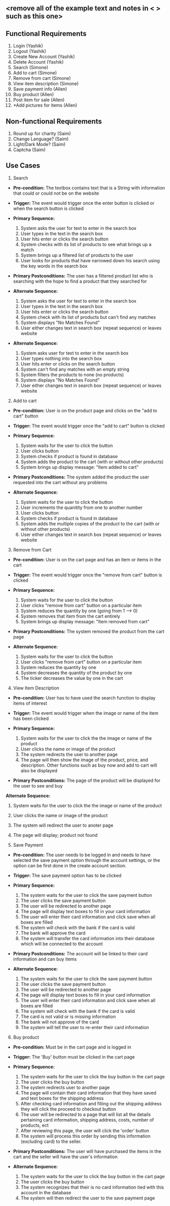 ## <remove all of the example text and notes in < > such as this one>

## Functional Requirements

1. Login (Yashik)
2. Logout (Yashik) 
3. Create New Account (Yashik)
4. Delete Account (Yashik)
5. Search (Simone)
6. Add to cart (Simone)
7. Remove from cart (Simone)
8. View item description (Simone)
9. Save payment info (Allen)
10. Buy product (Allen)
11. Post item for sale (Allen)
12. *Add pictures for items (Allen)

## Non-functional Requirements

1. Round up for charity (Saim)
2. Change Language? (Saim)
3. Light/Dark Mode? (Saim)
4. Captcha (Saim)

## Use Cases

1. Search 
- **Pre-condition:** The textbox contains text that is a String with information that could or could not be on the website

- **Trigger:** The event would trigger once the enter button is clicked or when the search button is clicked

- **Primary Sequence:**
  
  1. System asks the user for text to enter in the search box
  2. User types in the text in the search box
  3. User hits enter or clicks the search button
  4. System checks with its list of products to see what brings up a match
  5. System brings up a filtered list of products to the user
  6. User looks for products that have narrowed down his search using the key words in the search box

- **Primary Postconditions:** The user has a filtered product list who is searching with the hope to find a product that they searched for

- **Alternate Sequence:** 
  
  1. System asks the user for text to enter in the search box
  2. User types in the text in the search box
  3. User hits enter or clicks the search button
  4. System check with its list of products but can't find any matches
  5. System displays "No Matches Found"
  6. User either changes text in search box (repeat sequence) or leaves website

- **Alternate Sequence:**
  
  1. System asks user for text to enter in the search box
  2. User types nothing into the search box
  3. User hits enter or clicks on the search button
  4. System can't find any matches with an empty string
  5. System filters the products to none (no products)
  6. System displays "No Matches Found"
  7. User either changes text in search box (repeat sequence) or leaves website

2. Add to cart
- **Pre-condition:** User is on the product page and clicks on the "add to cart" button

- **Trigger:** The event would trigger once the "add to cart" button is clicked 

- **Primary Sequence:**
  
  1. System waits for the user to click the button
  2. User clicks button
  3. System checks if product is found in database
  4. System adds the product to the cart (with or without other products)
  5. System brings up display message: "Item added to cart"

- **Primary Postconditions:** The system added the product the user requested into the cart without any problems

- **Alternate Sequence:**
  
  1. System waits for the user to click the button
  2. User increments the quanitity from one to another number
  3. User clicks button
  4. System checks if product is found in database
  5. System adds the multiple copies of the product to the cart (with or without other products)
  6. User either changes text in search box (repeat sequence) or leaves website


3. Remove from Cart
- **Pre-condition:** User is on the cart page and has an item or items in the cart

- **Trigger:** The event would trigger once the "remove from cart" button is clicked

- **Primary Sequence:**
  
  1. System waits for the user to click the button
  2. User clicks "remove from cart" button on a particular item
  3. System reduces the quantity by one (going from 1 --> 0)
  4. System removes that item from the cart entirely
  5. System brings up display message: "Item removed from cart"

- **Primary Postconditions:** The system removed the product from the cart page

- **Alternate Sequence:**
  
  1. System waits for the user to click the button
  2. User clicks "remove from cart" button on a particular item
  3. System reduces the quantity by one
  4. System decreases the quantity of the product by one
  5. The ticker decreases the value by one in the cart

4. View Item Description 
- **Pre-condition:** User has to have used the search function to display items of interest

- **Trigger:** The event would trigger when the image or name of the item has been clicked

- **Primary Sequence:** 
  1. System waits for the user to click the the image or name of the product
  2. User clicks the name or image of the product
  3. The system redirects the user to another page
  4. The page will then show the image of the product, price, and description. Other functions such as buy now and add to cart
     will also be displayed

- **Primary Postconditions:** The page of the product will be displayed for the user to see and buy

 **Alternate Sequence:**

  1. System waits for the user to click the the image or name of the product
  2. User clicks the name or image of the product
  3. The system will redirect the user to anoter page
  4. The page will display; product not found

5. Save Payment
- **Pre-condition:** The user needs to be logged in and needs to have selected the save payment option through the account settings, or 
  the option can be first done in the create account section.

- **Trigger:** The save payment option has to be clicked

- **Primary Sequence:**

  1. The system waits for the user to click the save payment button
  2. The user clicks the save payment button
  3. The user will be redirected to another page
  4. The page will display text boxes to fill in your card information
  5. The user will enter their card information and click save when all boxes are filled
  6. The system will check with the bank if the card is valid
  7. The bank will approve the card
  8. The system will transfer the card information into their database which will be connected to the account

- **Primary Postconditions:** The account will be linked to their card information and can buy items

- **Alternate Sequence:**

  1. The system waits for the user to click the save payment button
  2. The user clicks the save payment button
  3. The user will be redirected to another page
  4. The page will display text boxes to fill in your card information 
  5. The user will enter their card information and click save when all boxes are filled
  6. The system will check with the bank if the card is valid
  7. The card is not valid or is missing information
  8. The bank will not approve of the card
  9. The system will tell the user to re-enter their card information

6. Buy product
- **Pre-condition:** Must be in the cart page and is logged in

- **Trigger:** The 'Buy' button must be clicked in the cart page

- **Primary Sequence:**

  1. The system waits for the user to click the buy button in the cart page
  2. The user clicks the buy button
  3. The system redirects user to another page
  4. The page will contain their card information that they have saved and text boxes for the shipping address
  5. After checking card information and filling out the shipping address they will click the proceed to checkout button
  6. The user will be redirected to a page that will list all the details pertaining card information, shipping address, costs, number of products, ect
  7. After reviewing this page, the user will click the 'order' button
  8. The system will process this order by sending this information (excluding card) to the seller.

- **Primary Postconditions:** The user will have purchased the items in the cart and the seller will have the user's information

- **Alternate Sequence:**

  1. The system waits for the user to click the buy button in the cart page
  2. The user clicks the buy button
  3. The system recognizes that their is no card information tied with this account in the database
  4. The system will then redirect the user to the save payment page

